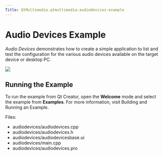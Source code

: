 ```yaml
---
Title: QtMultimedia.qtmultimedia-audiodevices-example
---
```

        
Audio Devices Example
=====================

<span class="subtitle"></span>
<span id="details"></span>
*Audio Devices* demonstrates how to create a simple application to list and test the configuration for the various audio devices available on the target device or desktop PC.

![](https://developer.ubuntu.com/static/devportal_uploaded/8823ad7e-5794-4c8e-a9bc-0f4e0a63ef93-api/apps/qml/sdk-15.04/qtmultimedia-audiodevices-example/images/audiodevices.png)

<span id="running-the-example"></span>
Running the Example
-------------------

To run the example from Qt Creator, open the **Welcome** mode and select the example from **Examples**. For more information, visit Building and Running an Example.

Files:

-   audiodevices/audiodevices.cpp
-   audiodevices/audiodevices.h
-   audiodevices/audiodevicesbase.ui
-   audiodevices/main.cpp
-   audiodevices/audiodevices.pro

